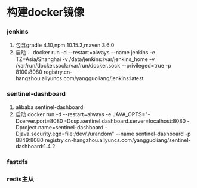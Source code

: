 # 构建docker镜像

### jenkins
1. 包含gradle 4.10,npm 10.15.3,maven 3.6.0
2. 启动：
docker run -d --restart=always --name jenkins -e TZ=Asia/Shanghai  -v /data/jenkins:/var/jenkins_home -v /var/run/docker.sock:/var/run/docker.sock --privileged=true -p 8100:8080  registry.cn-hangzhou.aliyuncs.com/yangguoliang/jenkins:latest

### sentinel-dashboard
1. alibaba sentinel-dashboard
2. 启动 
docker run -d --restart=always -e JAVA_OPTS="-Dserver.port=8080 -Dcsp.sentinel.dashboard.server=localhost:8080 -Dproject.name=sentinel-dashboard -Djava.security.egd=file:/dev/./urandom" --name sentinel-dashboard -p 8849:8080 registry.cn-hangzhou.aliyuncs.com/yangguoliang/sentinel-dashboard:1.4.2


### fastdfs


### redis主从 
